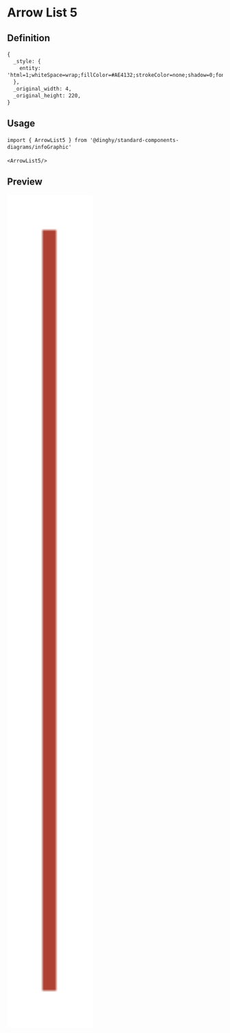 # Arrow List 5

## Definition

```
{
  _style: { 
    entity: 'html=1;whiteSpace=wrap;fillColor=#AE4132;strokeColor=none;shadow=0;fontSize=17;fontColor=#FFFFFF;align=center;fontStyle=1;rounded=0;',
  },
  _original_width: 4,
  _original_height: 220,
}
```

## Usage

```
import { ArrowList5 } from '@dinghy/standard-components-diagrams/infoGraphic'

<ArrowList5/>
```

## Preview

<img src="./arrow-list-5.png" width="200"/>
